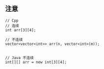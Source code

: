 ## 注意

    // Cpp
    // 连续
    int arr[3][4];
    
    // 不连续
    vector<vector<int>> arr(n, vector<int>(m));


    // Java 不连续
    int[][] arr = new int[3][4];

